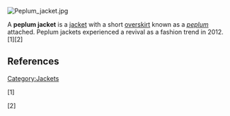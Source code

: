 ![](Peplum_jacket.jpg "Peplum_jacket.jpg")

A **peplum jacket** is a [jacket](jacket "wikilink") with a short
[overskirt](overskirt "wikilink") known as a
*[peplum](overskirt "wikilink")* attached. Peplum jackets experienced a
revival as a fashion trend in 2012.[1][2]

## References

[Category:Jackets](Category:Jackets "wikilink")

[1]

[2]